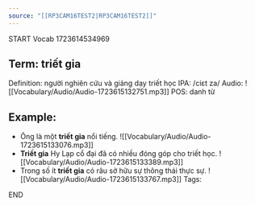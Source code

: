 ```yaml
---
source: "[[RP3CAM16TEST2|RP3CAM16TEST2]]"
---
```

START
Vocab
1723614534969
## Term: triết gia
Definition: người nghiên cứu và giảng dạy triết học
IPA: /ciɛt za/
Audio: ![[Vocabulary/Audio/Audio-1723615132751.mp3]]
POS: danh từ
## Example:
- Ông là một **triết gia** nổi tiếng.
    ![[Vocabulary/Audio/Audio-1723615133076.mp3]] 
- **Triết gia** Hy Lạp cổ đại đã có nhiều đóng góp cho triết học.
     ![[Vocabulary/Audio/Audio-1723615133389.mp3]]
- Trong số ít **triết gia** có râu sở hữu sự thông thái thực sự.
     ![[Vocabulary/Audio/Audio-1723615133767.mp3]] 
Tags:

END
